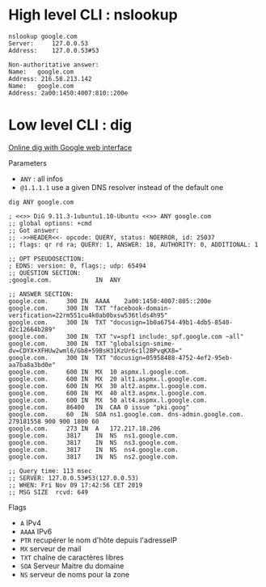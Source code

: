 # High level CLI : nslookup 
```
nslookup google.com
Server:		127.0.0.53
Address:	127.0.0.53#53

Non-authoritative answer:
Name:	google.com
Address: 216.58.213.142
Name:	google.com
Address: 2a00:1450:4007:810::200e
```
# Low level CLI : dig 
 [Online dig with Google web interface](https://toolbox.googleapps.com/apps/dig/) 

Parameters
* `ANY` : all infos
* `@1.1.1.1` use a given DNS resolver instead of the default one

```
dig ANY google.com

; <<>> DiG 9.11.3-1ubuntu1.10-Ubuntu <<>> ANY google.com
;; global options: +cmd
;; Got answer:
;; ->>HEADER<<- opcode: QUERY, status: NOERROR, id: 25037
;; flags: qr rd ra; QUERY: 1, ANSWER: 18, AUTHORITY: 0, ADDITIONAL: 1

;; OPT PSEUDOSECTION:
; EDNS: version: 0, flags:; udp: 65494
;; QUESTION SECTION:
;google.com.			IN	ANY

;; ANSWER SECTION:
google.com.		300	IN	AAAA	2a00:1450:4007:805::200e
google.com.		300	IN	TXT	"facebook-domain-verification=22rm551cu4k0ab0bxsw536tlds4h95"
google.com.		300	IN	TXT	"docusign=1b0a6754-49b1-4db5-8540-d2c12664b289"
google.com.		300	IN	TXT	"v=spf1 include:_spf.google.com ~all"
google.com.		300	IN	TXT	"globalsign-smime-dv=CDYX+XFHUw2wml6/Gb8+59BsH31KzUr6c1l2BPvqKX8="
google.com.		300	IN	TXT	"docusign=05958488-4752-4ef2-95eb-aa7ba8a3bd0e"
google.com.		600	IN	MX	10 aspmx.l.google.com.
google.com.		600	IN	MX	20 alt1.aspmx.l.google.com.
google.com.		600	IN	MX	30 alt2.aspmx.l.google.com.
google.com.		600	IN	MX	40 alt3.aspmx.l.google.com.
google.com.		600	IN	MX	50 alt4.aspmx.l.google.com.
google.com.		86400	IN	CAA	0 issue "pki.goog"
google.com.		60	IN	SOA	ns1.google.com. dns-admin.google.com. 279181558 900 900 1800 60
google.com.		273	IN	A	172.217.18.206
google.com.		3817	IN	NS	ns1.google.com.
google.com.		3817	IN	NS	ns3.google.com.
google.com.		3817	IN	NS	ns4.google.com.
google.com.		3817	IN	NS	ns2.google.com.

;; Query time: 113 msec
;; SERVER: 127.0.0.53#53(127.0.0.53)
;; WHEN: Fri Nov 09 17:42:56 CET 2019
;; MSG SIZE  rcvd: 649
```

Flags
* `A` IPv4
* `AAAA` IPv6
* `PTR` recupérer le nom d'hôte depuis l'adresseIP
* `MX` serveur de mail
* `TXT` chaîne de caractères libres
* `SOA` Serveur Maitre du domaine
* `NS` serveur de noms pour la zone
